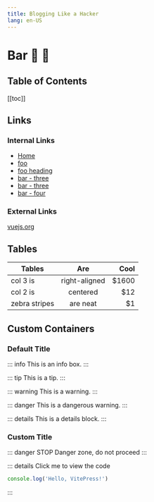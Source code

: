 ```yaml
---
title: Blogging Like a Hacker
lang: en-US
---
```


# Bar :tada: :100:

## Table of Contents
[[toc]]

## Links

### Internal Links
- [Home](/) <!-- sends the user to the root index.md -->
- [foo](/foo/) <!-- sends the user to index.html of directory foo -->
- [foo heading](./#heading) <!-- anchors user to a heading in the foo index file -->
- [bar - three](../bar/three) <!-- you can omit extention -->
- [bar - three](../bar/three.md) <!-- you can append .md -->
- [bar - four](../bar/four.html) <!-- or you can append .html -->

### External Links
[vuejs.org](https://vuejs.org/)

## Tables
| Tables        | Are           | Cool  |
| ------------- |:-------------:| -----:|
| col 3 is      | right-aligned | $1600 |
| col 2 is      | centered      |   $12 |
| zebra stripes | are neat      |    $1 |

## Custom Containers

### Default Title
::: info
This is an info box.
:::

::: tip
This is a tip.
:::

::: warning
This is a warning.
:::

::: danger
This is a dangerous warning.
:::

::: details
This is a details block.
:::

### Custom Title
::: danger STOP
Danger zone, do not proceed
:::

::: details Click me to view the code
```js
console.log('Hello, VitePress!')
```
:::
